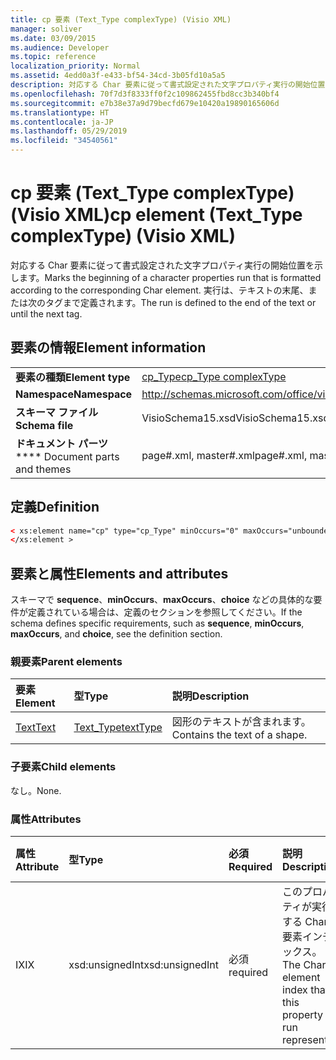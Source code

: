 ```yaml
---
title: cp 要素 (Text_Type complexType) (Visio XML)
manager: soliver
ms.date: 03/09/2015
ms.audience: Developer
ms.topic: reference
localization_priority: Normal
ms.assetid: 4edd0a3f-e433-bf54-34cd-3b05fd10a5a5
description: 対応する Char 要素に従って書式設定された文字プロパティ実行の開始位置を示します。 実行は、テキストの末尾、または次のタグまで定義されます。
ms.openlocfilehash: 70f7d3f8333ff0f2c109862455fbd8cc3b340bf4
ms.sourcegitcommit: e7b38e37a9d79becfd679e10420a19890165606d
ms.translationtype: HT
ms.contentlocale: ja-JP
ms.lasthandoff: 05/29/2019
ms.locfileid: "34540561"
---
```

# <a name="cp-element-text_type-complextype-visio-xml"></a><span data-ttu-id="2e118-104">cp 要素 (Text_Type complexType) (Visio XML)</span><span class="sxs-lookup"><span data-stu-id="2e118-104">cp element (Text_Type complexType) (Visio XML)</span></span>

<span data-ttu-id="2e118-105">対応する Char 要素に従って書式設定された文字プロパティ実行の開始位置を示します。</span><span class="sxs-lookup"><span data-stu-id="2e118-105">Marks the beginning of a character properties run that is formatted according to the corresponding Char element.</span></span> <span data-ttu-id="2e118-106">実行は、テキストの末尾、または次のタグまで定義されます。</span><span class="sxs-lookup"><span data-stu-id="2e118-106">The run is defined to the end of the text or until the next tag.</span></span>
  
## <a name="element-information"></a><span data-ttu-id="2e118-107">要素の情報</span><span class="sxs-lookup"><span data-stu-id="2e118-107">Element information</span></span>

|||
|:-----|:-----|
|<span data-ttu-id="2e118-108">**要素の種類**</span><span class="sxs-lookup"><span data-stu-id="2e118-108">**Element type**</span></span> <br/> |[<span data-ttu-id="2e118-109">cp_Type</span><span class="sxs-lookup"><span data-stu-id="2e118-109">cp_Type complexType</span></span>](cp_type-complextypevisio-xml.md) <br/> |
|<span data-ttu-id="2e118-110">**Namespace**</span><span class="sxs-lookup"><span data-stu-id="2e118-110">**Namespace**</span></span> <br/> |http://schemas.microsoft.com/office/visio/2012/main  <br/> |
|<span data-ttu-id="2e118-111">**スキーマ ファイル**</span><span class="sxs-lookup"><span data-stu-id="2e118-111">**Schema file**</span></span> <br/> |<span data-ttu-id="2e118-112">VisioSchema15.xsd</span><span class="sxs-lookup"><span data-stu-id="2e118-112">VisioSchema15.xsd</span></span>  <br/> |
|<span data-ttu-id="2e118-113">**ドキュメント パーツ**</span><span class="sxs-lookup"><span data-stu-id="2e118-113">\*\*\*\* Document parts and themes</span></span> <br/> |<span data-ttu-id="2e118-114">page#.xml, master#.xml</span><span class="sxs-lookup"><span data-stu-id="2e118-114">page#.xml, master#.xml</span></span>  <br/> |
   
## <a name="definition"></a><span data-ttu-id="2e118-115">定義</span><span class="sxs-lookup"><span data-stu-id="2e118-115">Definition</span></span>

```XML
< xs:element name="cp" type="cp_Type" minOccurs="0" maxOccurs="unbounded" >
</xs:element >
```

## <a name="elements-and-attributes"></a><span data-ttu-id="2e118-116">要素と属性</span><span class="sxs-lookup"><span data-stu-id="2e118-116">Elements and attributes</span></span>

<span data-ttu-id="2e118-117">スキーマで **sequence**、**minOccurs**、**maxOccurs**、**choice** などの具体的な要件が定義されている場合は、定義のセクションを参照してください。</span><span class="sxs-lookup"><span data-stu-id="2e118-117">If the schema defines specific requirements, such as **sequence**, **minOccurs**,
    **maxOccurs**, and
    **choice**, see the definition section.</span></span> 
  
### <a name="parent-elements"></a><span data-ttu-id="2e118-118">親要素</span><span class="sxs-lookup"><span data-stu-id="2e118-118">Parent elements</span></span>

|<span data-ttu-id="2e118-119">**要素**</span><span class="sxs-lookup"><span data-stu-id="2e118-119">**Element**</span></span>|<span data-ttu-id="2e118-120">**型**</span><span class="sxs-lookup"><span data-stu-id="2e118-120">**Type**</span></span>|<span data-ttu-id="2e118-121">**説明**</span><span class="sxs-lookup"><span data-stu-id="2e118-121">**Description**</span></span>|
|:-----|:-----|:-----|
|[<span data-ttu-id="2e118-122">Text</span><span class="sxs-lookup"><span data-stu-id="2e118-122">Text</span></span>](text-element-shapesheet_type-complextypevisio-xml.md) <br/> |[<span data-ttu-id="2e118-123">Text_Type</span><span class="sxs-lookup"><span data-stu-id="2e118-123">textType</span></span>](text_type-complextypevisio-xml.md) <br/> |<span data-ttu-id="2e118-124">図形のテキストが含まれます。</span><span class="sxs-lookup"><span data-stu-id="2e118-124">Contains the text of a shape.</span></span>  <br/> |
   
### <a name="child-elements"></a><span data-ttu-id="2e118-125">子要素</span><span class="sxs-lookup"><span data-stu-id="2e118-125">Child elements</span></span>

<span data-ttu-id="2e118-126">なし。</span><span class="sxs-lookup"><span data-stu-id="2e118-126">None.</span></span>
  
### <a name="attributes"></a><span data-ttu-id="2e118-127">属性</span><span class="sxs-lookup"><span data-stu-id="2e118-127">Attributes</span></span>

|<span data-ttu-id="2e118-128">**属性**</span><span class="sxs-lookup"><span data-stu-id="2e118-128">**Attribute**</span></span>|<span data-ttu-id="2e118-129">**型**</span><span class="sxs-lookup"><span data-stu-id="2e118-129">**Type**</span></span>|<span data-ttu-id="2e118-130">**必須**</span><span class="sxs-lookup"><span data-stu-id="2e118-130">**Required**</span></span>|<span data-ttu-id="2e118-131">**説明**</span><span class="sxs-lookup"><span data-stu-id="2e118-131">**Description**</span></span>|<span data-ttu-id="2e118-132">**可能な値**</span><span class="sxs-lookup"><span data-stu-id="2e118-132">**Possible values**</span></span>|
|:-----|:-----|:-----|:-----|:-----|
|<span data-ttu-id="2e118-133">IX</span><span class="sxs-lookup"><span data-stu-id="2e118-133">IX</span></span>  <br/> |<span data-ttu-id="2e118-134">xsd:unsignedInt</span><span class="sxs-lookup"><span data-stu-id="2e118-134">xsd:unsignedInt</span></span>  <br/> |<span data-ttu-id="2e118-135">必須</span><span class="sxs-lookup"><span data-stu-id="2e118-135">required</span></span>  <br/> |<span data-ttu-id="2e118-136">このプロパティが実行する Char 要素インデックス。</span><span class="sxs-lookup"><span data-stu-id="2e118-136">The Char element index that this property run represents.</span></span>  <br/> |<span data-ttu-id="2e118-137">xsd:unsignedInt 型の値。</span><span class="sxs-lookup"><span data-stu-id="2e118-137">Values of the xsd:unsignedInt type.</span></span>  <br/> |
   

